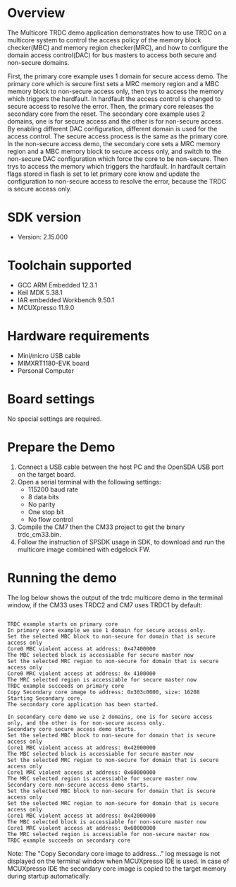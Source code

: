 Overview
========
The Multicore TRDC demo application demonstrates how to use TRDC on a multicore system
to control the access policy of the memory block checker(MBC) and memory region
checker(MRC), and how to configure the domain access control(DAC) for bus masters
to access both secure and non-secure domains.

First, the primary core example uses 1 domain for secure access demo. The primary
core which is secure first sets a MRC memory region and a MBC memory block to non-secure
access only, then trys to access the memory which triggers the hardfault. In hardfault
the access control is changed to secure access to resolve the error.
Then, the primary core releases the secondary core from the reset. The secondary core
example uses 2 domains, one is for secure access and the other is for non-secure access.
By enabling different DAC configuration, different domain is used for the access control.
The secure access process is the same as the primary core.
In the non-secure access demo, the secondary core sets a MRC memory region and a MBC memory
block to secure access only, and switch to the non-secure DAC configuration which force
the core to be non-secure. Then trys to access the memory which triggers the hardfault.
In hardfault certain flags stored in flash is set to let primary core know and update
the configuration to non-secure access to resolve the error, because the TRDC is secure
access only.

SDK version
===========
- Version: 2.15.000

Toolchain supported
===================
- GCC ARM Embedded  12.3.1
- Keil MDK  5.38.1
- IAR embedded Workbench  9.50.1
- MCUXpresso  11.9.0

Hardware requirements
=====================
- Mini/micro USB cable
- MIMXRT1180-EVK board
- Personal Computer

Board settings
==============
No special settings are required.

Prepare the Demo
================
1.  Connect a USB cable between the host PC and the OpenSDA USB port on the target board.
2.  Open a serial terminal with the following settings:
    - 115200 baud rate
    - 8 data bits
    - No parity
    - One stop bit
    - No flow control
3.  Compile the CM7 then the CM33 project to get the binary trdc_cm33.bin.
4.  Follow the instruction of SPSDK usage in SDK, to download and run the multicore image combined with edgelock FW.

Running the demo
================
The log below shows the output of the trdc multicore demo in the terminal window, if the CM33 uses TRDC2 and CM7 uses TRDC1 by default:
~~~~~~~~~~~~~~~~~~~~~~~~~~~~~~~~~~~

TRDC example starts on primary core
In primary core example we use 1 domain for secure access only.
Set the selected MBC block to non-secure for domain that is secure access only
Core0 MBC violent access at address: 0x47400000
The MBC selected block is accessiable for secure master now
Set the selected MRC region to non-secure for domain that is secure access only
Core0 MRC violent access at address: 0x 4100000
The MRC selected region is accessiable for secure master now
TRDC example succeeds on primary core
Copy Secondary core image to address: 0x303c0000, size: 16208
Starting Secondary core.
The secondary core application has been started.

In secondary core demo we use 2 domains, one is for secure access only, and the other is for non-secure access only.
Secondary core secure access demo starts.
Set the selected MBC block to non-secure for domain that is secure access only
Core1 MBC violent access at address: 0x42000000
The MBC selected block is accessiable for secure master now
Set the selected MRC region to non-secure for domain that is secure access only
Core1 MRC violent access at address: 0x60000000
The MRC selected region is accessiable for secure master now
Secondary core non-secure access demo starts.
Set the selected MBC block to non-secure for domain that is secure access only
Set the selected MRC region to non-secure for domain that is secure access only
Core1 MBC violent access at address: 0x42000000
The MBC selected block is accessiable for non-secure master now
Core1 MRC violent access at address: 0x60000000
The MRC selected region is accessiable for non-secure master now
TRDC example succeeds on secondary core

~~~~~~~~~~~~~~~~~~~~~~~~~~~~~~~~~~~
Note:
The "Copy Secondary core image to address..." log message is not displayed on the terminal window when MCUXpresso IDE is used.
In case of MCUXpresso IDE the secondary core image is copied to the target memory during startup automatically.
